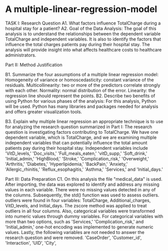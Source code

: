 # A multiple-linear-regression-model
TASK I: Research Question A1. What factors influence TotalCharge during a hospital stay for a patient? 
A2. Goal of the Data Analysis: The goal of this analysis is to understand the relationships between the dependent variable TotalCharge and independent variables. It is also to identify the factors that influence the total charges patients pay during their hospital stay. The analysis will provide insight into what affects healthcare costs to healthcare administrators.

Part II: Method Justification 


B1. Summarize the four assumptions of a multiple linear regression model: Homogeneity of variance or homoscedasticity: constant variance of the residuals. Multicollinearity: two or more of the predictors correlate strongly with each other. Normality: normal distribution of the error. Linearity: the regression line should represent the points. B2. Describe two benefits of using Python for various phases of the analysis: For this analysis, Python will be used. Python has many libraries and packages needed for analysis and offers greater visualization tools. 


B3. Explain why multiple linear regression an appropriate technique is to use for analyzing the research question summarized in Part I: The research question is investigating factors contributing to TotalCharge. We have one dependent variable, which is TotalCharge, and we are examining multiple independent variables that can potentially influence the total amount patients pay during their hospital stay. Independent variables include 'VitD_levels,' 'Doc_visits,' 'Full_meals_eaten,' 'vitD_supp,' 'Soft_drink,' 'Initial_admin,' 'HighBlood,' 'Stroke,' 'Complication_risk,' 'Overweight,' 'Arthritis,' 'Diabetes,' 'Hyperlipidemia,' 'BackPain,' 'Anxiety,' 'Allergic_rhinitis,' 'Reflux_esophagitis,' 'Asthma,' 'Services,' and 'Initial_days.'


Part III: Data Preparation 
C1. On this analysis the file "medical_data" is used. After importing, the data was explored to identify and address any missing values in each variable. There were no missing values detected in any of the columns. Subsequently, the std() function was used to assess outliers. outliers were found in four variables: TotalCharge, Additional_charges, VitD_levels, and Initial_days. The zscore method was applied to treat outliers in all four columns. Also, categorical variables were transformed into numeric values through dummy variables. For categorical variables with more than two options, such as 'Services,' 'Complication_risk,' and 'Initial_admin,' one-hot encoding was implemented to generate numeric values. Lastly, the following variables are not needed to answer the research question and were removed. 'CaseOrder', 'Customer_id', 'Interaction', 'UID', 'City',
